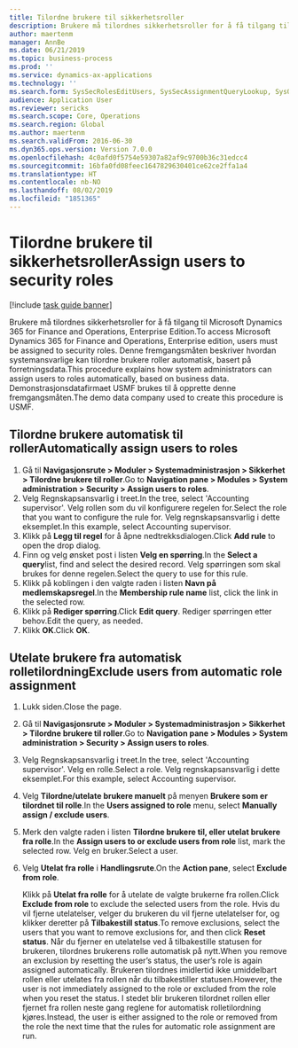 ```yaml
---
title: Tilordne brukere til sikkerhetsroller
description: Brukere må tilordnes sikkerhetsroller for å få tilgang til Microsoft Dynamics 365 for Finance and Operations, Enterprise Edition.
author: maertenm
manager: AnnBe
ms.date: 06/21/2019
ms.topic: business-process
ms.prod: ''
ms.service: dynamics-ax-applications
ms.technology: ''
ms.search.form: SysSecRolesEditUsers, SysSecAssignmentQueryLookup, SysQueryForm, SysSecRoleExcludeUsers
audience: Application User
ms.reviewer: sericks
ms.search.scope: Core, Operations
ms.search.region: Global
ms.author: maertenm
ms.search.validFrom: 2016-06-30
ms.dyn365.ops.version: Version 7.0.0
ms.openlocfilehash: 4c0afd0f5754e59307a82af9c9700b36c31edcc4
ms.sourcegitcommit: 16bfa0fd08feec1647829630401ce62ce2ffa1a4
ms.translationtype: HT
ms.contentlocale: nb-NO
ms.lasthandoff: 08/02/2019
ms.locfileid: "1851365"
---
```

# <a name="assign-users-to-security-roles"></a><span data-ttu-id="71ac4-103">Tilordne brukere til sikkerhetsroller</span><span class="sxs-lookup"><span data-stu-id="71ac4-103">Assign users to security roles</span></span>

[!include [task guide banner](../../includes/task-guide-banner.md)]

<span data-ttu-id="71ac4-104">Brukere må tilordnes sikkerhetsroller for å få tilgang til Microsoft Dynamics 365 for Finance and Operations, Enterprise Edition.</span><span class="sxs-lookup"><span data-stu-id="71ac4-104">To access Microsoft Dynamics 365 for Finance and Operations, Enterprise edition, users must be assigned to security roles.</span></span> <span data-ttu-id="71ac4-105">Denne fremgangsmåten beskriver hvordan systemansvarlige kan tilordne brukere roller automatisk, basert på forretningsdata.</span><span class="sxs-lookup"><span data-stu-id="71ac4-105">This procedure explains how system administrators can assign users to roles automatically, based on business data.</span></span> <span data-ttu-id="71ac4-106">Demonstrasjonsdatafirmaet USMF brukes til å opprette denne fremgangsmåten.</span><span class="sxs-lookup"><span data-stu-id="71ac4-106">The demo data company used to create this procedure is USMF.</span></span>


## <a name="automatically-assign-users-to-roles"></a><span data-ttu-id="71ac4-107">Tilordne brukere automatisk til roller</span><span class="sxs-lookup"><span data-stu-id="71ac4-107">Automatically assign users to roles</span></span>
1. <span data-ttu-id="71ac4-108">Gå til **Navigasjonsrute > Moduler > Systemadministrasjon > Sikkerhet > Tilordne brukere til roller**.</span><span class="sxs-lookup"><span data-stu-id="71ac4-108">Go to **Navigation pane > Modules > System administration > Security > Assign users to roles**.</span></span>
2. <span data-ttu-id="71ac4-109">Velg Regnskapsansvarlig i treet.</span><span class="sxs-lookup"><span data-stu-id="71ac4-109">In the tree, select 'Accounting supervisor'.</span></span> <span data-ttu-id="71ac4-110">Velg rollen som du vil konfigurere regelen for.</span><span class="sxs-lookup"><span data-stu-id="71ac4-110">Select the role that you want to configure the rule for.</span></span> <span data-ttu-id="71ac4-111">Velg regnskapsansvarlig i dette eksemplet.</span><span class="sxs-lookup"><span data-stu-id="71ac4-111">In this example, select Accounting supervisor.</span></span> 
3. <span data-ttu-id="71ac4-112">Klikk på **Legg til regel** for å åpne nedtrekksdialogen.</span><span class="sxs-lookup"><span data-stu-id="71ac4-112">Click **Add rule** to open the drop dialog.</span></span>
4. <span data-ttu-id="71ac4-113">Finn og velg ønsket post i listen **Velg en spørring**.</span><span class="sxs-lookup"><span data-stu-id="71ac4-113">In the **Select a query**list, find and select the desired record.</span></span> <span data-ttu-id="71ac4-114">Velg spørringen som skal brukes for denne regelen.</span><span class="sxs-lookup"><span data-stu-id="71ac4-114">Select the query to use for this rule.</span></span>  
5. <span data-ttu-id="71ac4-115">Klikk på koblingen i den valgte raden i listen **Navn på medlemskapsregel**.</span><span class="sxs-lookup"><span data-stu-id="71ac4-115">In the **Membership rule name** list, click the link in the selected row.</span></span>
6. <span data-ttu-id="71ac4-116">Klikk på **Rediger spørring**.</span><span class="sxs-lookup"><span data-stu-id="71ac4-116">Click **Edit query**.</span></span> <span data-ttu-id="71ac4-117">Rediger spørringen etter behov.</span><span class="sxs-lookup"><span data-stu-id="71ac4-117">Edit the query, as needed.</span></span>  
7. <span data-ttu-id="71ac4-118">Klikk **OK**.</span><span class="sxs-lookup"><span data-stu-id="71ac4-118">Click **OK**.</span></span>

## <a name="exclude-users-from-automatic-role-assignment"></a><span data-ttu-id="71ac4-119">Utelate brukere fra automatisk rolletilordning</span><span class="sxs-lookup"><span data-stu-id="71ac4-119">Exclude users from automatic role assignment</span></span>
1. <span data-ttu-id="71ac4-120">Lukk siden.</span><span class="sxs-lookup"><span data-stu-id="71ac4-120">Close the page.</span></span>
2. <span data-ttu-id="71ac4-121">Gå til **Navigasjonsrute > Moduler > Systemadministrasjon > Sikkerhet > Tilordne brukere til roller**.</span><span class="sxs-lookup"><span data-stu-id="71ac4-121">Go to **Navigation pane > Modules > System administration > Security > Assign users to roles**.</span></span>
3. <span data-ttu-id="71ac4-122">Velg Regnskapsansvarlig i treet.</span><span class="sxs-lookup"><span data-stu-id="71ac4-122">In the tree, select 'Accounting supervisor'.</span></span> <span data-ttu-id="71ac4-123">Velg en rolle.</span><span class="sxs-lookup"><span data-stu-id="71ac4-123">Select a role.</span></span> <span data-ttu-id="71ac4-124">Velg regnskapsansvarlig i dette eksemplet.</span><span class="sxs-lookup"><span data-stu-id="71ac4-124">For this example, select Accounting supervisor.</span></span>  
4. <span data-ttu-id="71ac4-125">Velg **Tilordne/utelate brukere manuelt** på menyen **Brukere som er tilordnet til rolle**.</span><span class="sxs-lookup"><span data-stu-id="71ac4-125">In the **Users assigned to role** menu, select **Manually assign / exclude users**.</span></span>
5. <span data-ttu-id="71ac4-126">Merk den valgte raden i listen **Tilordne brukere til, eller utelat brukere fra rolle**.</span><span class="sxs-lookup"><span data-stu-id="71ac4-126">In the **Assign users to or exclude users from role** list, mark the selected row.</span></span> <span data-ttu-id="71ac4-127">Velg en bruker.</span><span class="sxs-lookup"><span data-stu-id="71ac4-127">Select a user.</span></span>  
6. <span data-ttu-id="71ac4-128">Velg **Utelat fra rolle** i **Handlingsrute**.</span><span class="sxs-lookup"><span data-stu-id="71ac4-128">On the **Action pane**, select **Exclude from role**.</span></span>
    
    <span data-ttu-id="71ac4-129">Klikk på **Utelat fra rolle** for å utelate de valgte brukerne fra rollen.</span><span class="sxs-lookup"><span data-stu-id="71ac4-129">Click **Exclude from role** to exclude the selected users from the role.</span></span> <span data-ttu-id="71ac4-130">Hvis du vil fjerne utelatelser, velger du brukeren du vil fjerne utelatelser for, og klikker deretter på **Tilbakestill status**.</span><span class="sxs-lookup"><span data-stu-id="71ac4-130">To remove exclusions, select the users that you want to remove exclusions for, and then click **Reset status**.</span></span> <span data-ttu-id="71ac4-131">Når du fjerner en utelatelse ved å tilbakestille statusen for brukeren, tilordnes brukerens rolle automatisk på nytt.</span><span class="sxs-lookup"><span data-stu-id="71ac4-131">When you remove an exclusion by resetting the user’s status, the user’s role is again assigned automatically.</span></span> <span data-ttu-id="71ac4-132">Brukeren tilordnes imidlertid ikke umiddelbart rollen eller utelates fra rollen når du tilbakestiller statusen.</span><span class="sxs-lookup"><span data-stu-id="71ac4-132">However, the user is not immediately assigned to the role or excluded from the role when you reset the status.</span></span> <span data-ttu-id="71ac4-133">I stedet blir brukeren tilordnet rollen eller fjernet fra rollen neste gang reglene for automatisk rolletilordning kjøres.</span><span class="sxs-lookup"><span data-stu-id="71ac4-133">Instead, the user is either assigned to the role or removed from the role the next time that the rules for automatic role assignment are run.</span></span>  
